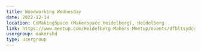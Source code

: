```yaml
---
title: Woodworking Wednesday
date: 2022-12-14
location: CoMakingSpace (Makerspace Heidelberg), Heidelberg
link: https://www.meetup.com/Heidelberg-Makers-Meetup/events/dfbltsydcqbsb/
usergroup: makershd
type: usergroup
---
```

